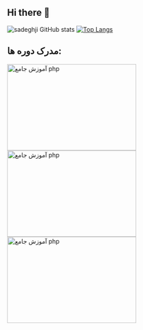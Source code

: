 ## Hi there 👋

![sadeghji GitHub stats](https://github-readme-stats.vercel.app/api?username=sadeghji1998&show_icons=true&theme=ambient_gradient&border_radius=15)
[![Top Langs](https://github-readme-stats.vercel.app/api/top-langs/?username=sadeghji1998&&layout=compact&border_radius=15)](https://github.com/sadeghji1998/github-readme-stats) 

## مدرک دوره ها:
<a href="https://www.daneshjooyar.com/cf/yvE4RwPGj9/">
  <img src="https://www.daneshjooyar.com/cf/yvE4RwPGj9/" alt="آموزش جامع php" width="300" height="200" style="max-width: 100%;"/>
</a>
<a href="https://www.daneshjooyar.com/cf/jXrPB4KpqH/">
  <img src="https://www.daneshjooyar.com/cf/jXrPB4KpqH" alt="آموزش جامع php" width="300" height="200" style="max-width: 100%;"/>
</a>
<a href="https://www.daneshjooyar.com/cf/RarvuLOQXK/">
  <img src="https://www.daneshjooyar.com/cf/RarvuLOQXK/" alt="آموزش جامع php" width="300" height="200" style="max-width: 100%;"/>
</a>

